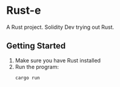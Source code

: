# Rust-e

A Rust project. Solidity Dev trying out Rust.

## Getting Started

1. Make sure you have Rust installed
2. Run the program:
   ```bash
   cargo run
   ```
